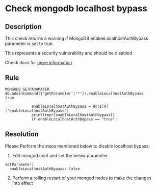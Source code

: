 # Check mongodb localhost bypass

## Description
This check returns a warning if MongoDB enableLocalhostAuthBypass parameter is set to true.

This represents a security vulnerability and should be disabled

Check docs for [more information](https://docs.mongodb.com/manual/reference/parameters/#mongodb-parameter-param.enableLocalhostAuthBypass)


## Rule
```
MONGODB_GETPARAMATER
db.adminCommand({'getParameter':'*'}).enableLocalhostAuthBypass
true

            enableLocalhostAuthBypass = docs[0]["enableLocalhostAuthBypass"]
            print(repr(enableLocalhostAuthBypass))
            if enableLocalhostAuthBypass == "true":
```


## Resolution
Please Perform the steps mentioned below to disable localhost bypass:
1. Edit mongod.conf and set the below parameter.
```
setParameter:
  enableLocalhostAuthBypass: false
```

2. Perform a rolling restart of your mongod nodes to make the changes into effect
   
